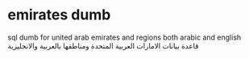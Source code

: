 # emirates dumb
sql dumb for united arab emirates and regions both arabic and english <br>
قاعدة بيانات الامارات العربية المتحدة ومناطقها بالعربية والانجليزية
